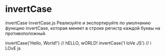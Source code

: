 # invertCase
invertCase
invertCase.js
Реализуйте и экспортируйте по умолчанию функцию invertCase, которая меняет в строке регистр каждой буквы на противоположный.

invertCase('Hello, World!') // hELLO, wORLD!
invertCase('I loVe JS') // i LOvE js
